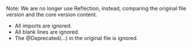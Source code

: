 Note: We are no longer use Reflection, instead, comparing the original file version and the core version content.
- All imports are ignored.
- All blank lines are ignored.
- The @Deprecated(...) in the original file is ignored.